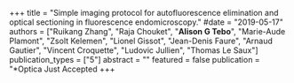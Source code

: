 +++
title = "Simple imaging protocol for autofluorescence elimination and optical sectioning in fluorescence endomicroscopy."
#date = "2019-05-17"
authors = ["Ruikang Zhang", "Raja Chouket", "**Alison G Tebo**", "Marie-Aude Plamont", "Zsolt Kelemen", "Lionel Gissot", "Jean-Denis Faure", "Arnaud Gautier", "Vincent Croquette", "Ludovic Jullien", "Thomas Le Saux"]
publication_types = ["5"]
abstract = ""
featured = false
publication = "*Optica Just Accepted
+++

